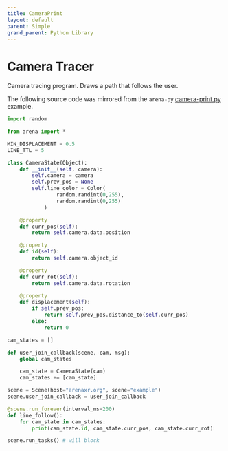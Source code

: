 ```yaml
---
title: CameraPrint
layout: default
parent: Simple
grand_parent: Python Library
---
```


# Camera Tracer

Camera tracing program. Draws a path that follows the user.

The following source code was mirrored from the `arena-py` [camera-print.py](https://github.com/arenaxr/arena-py/blob/master/examples/simple/camera-print.py) example.

```python
import random

from arena import *

MIN_DISPLACEMENT = 0.5
LINE_TTL = 5

class CameraState(Object):
    def __init__(self, camera):
        self.camera = camera
        self.prev_pos = None
        self.line_color = Color(
                random.randint(0,255),
                random.randint(0,255)
            )

    @property
    def curr_pos(self):
        return self.camera.data.position

    @property
    def id(self):
        return self.camera.object_id

    @property
    def curr_rot(self):
        return self.camera.data.rotation

    @property
    def displacement(self):
        if self.prev_pos:
            return self.prev_pos.distance_to(self.curr_pos)
        else:
            return 0

cam_states = []

def user_join_callback(scene, cam, msg):
    global cam_states

    cam_state = CameraState(cam)
    cam_states += [cam_state]

scene = Scene(host="arenaxr.org", scene="example")
scene.user_join_callback = user_join_callback

@scene.run_forever(interval_ms=200)
def line_follow():
    for cam_state in cam_states:
        print(cam_state.id, cam_state.curr_pos, cam_state.curr_rot)

scene.run_tasks() # will block
```
